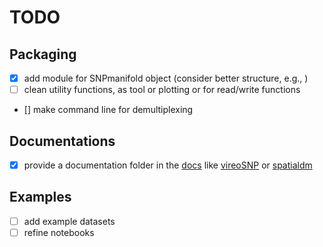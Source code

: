 # TODO

## Packaging
- [x] add module for SNPmanifold object (consider better structure, e.g., )
- [ ] clean utility functions, as tool or plotting or for read/write functions
- [] make command line for demultiplexing

## Documentations
- [x] provide a documentation folder in the [docs](./docs) like [vireoSNP](https://github.com/single-cell-genetics/vireo/tree/master/doc) or [spatialdm](https://github.com/StatBiomed/SpatialDM/tree/main/docs)

## Examples
- [ ] add example datasets
- [ ] refine notebooks
